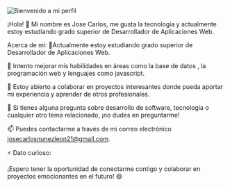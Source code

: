 ![Bienvenido a mi perfil](https://via.placeholder.com/1500x500/008000/FFFFFF?text=Bienvenido+a+mi+perfil+Espero+que+os+guste!!!!!!)



¡Hola! 👋
Mi nombre es Jose Carlos, me gusta la tecnología y actualmente estoy estudiando grado superior de Desarrollador de Aplicaciones Web.

Acerca de mí:
🔭Actualmente estoy estudiando grado superior de Desarrollador de Aplicaciones Web.

🌱 Intento mejorar mis habilidades en áreas como la base de datos , la programación web y lenguajes como javascript.

👯 Estoy abierto a colaborar en proyectos interesantes donde pueda aportar mi experiencia y aprender de otros profesionales.

💬 Si tienes alguna pregunta sobre desarrollo de software, tecnología o cualquier otro tema relacionado, ¡no dudes en preguntarme!

📫 Puedes contactarme a través de mi correo electrónico josecarlosnunezleon21@gmail.com.

⚡ Dato curioso: 

¡Espero tener la oportunidad de conectarme contigo y colaborar en proyectos emocionantes en el futuro! 😄


